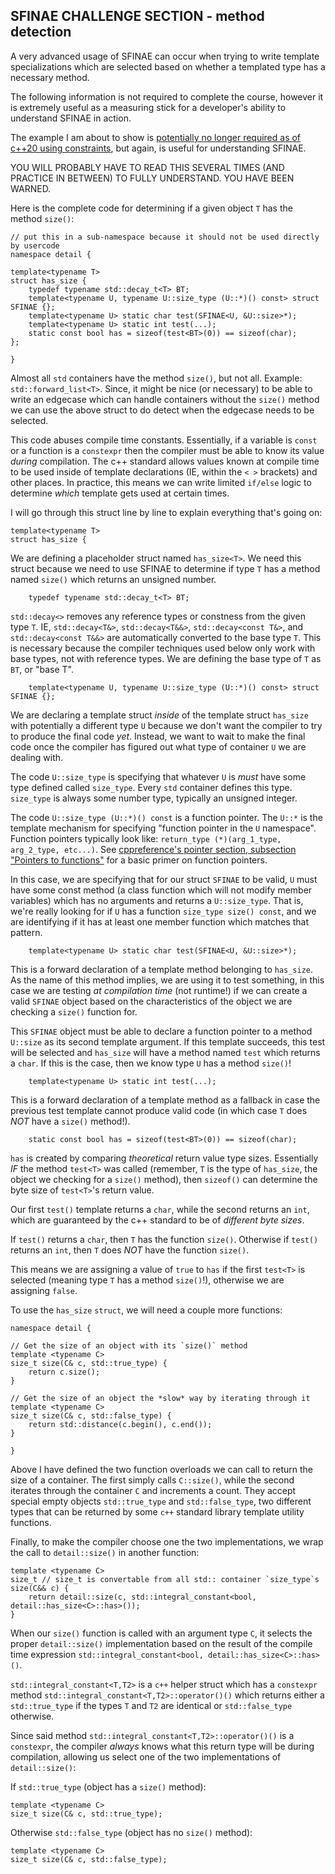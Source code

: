 ## SFINAE CHALLENGE SECTION - method detection
A very advanced usage of SFINAE can occur when trying to write template specializations which are selected based on whether a templated type has a necessary method. 

The following information is not required to complete the course, however it is extremely useful as a measuring stick for a developer's ability to understand SFINAE in action. 

The example I am about to show is [potentially no longer required as of c++20 using constraints](https://en.cppreference.com/w/cpp/language/constraints), but again, is useful for understanding SFINAE.

YOU WILL PROBABLY HAVE TO READ THIS SEVERAL TIMES (AND PRACTICE IN BETWEEN) TO FULLY UNDERSTAND. YOU HAVE BEEN WARNED.

Here is the complete code for determining if a given object `T` has the method `size()`:
```
// put this in a sub-namespace because it should not be used directly by usercode
namespace detail { 

template<typename T>
struct has_size {
    typedef typename std::decay_t<T> BT; 
    template<typename U, typename U::size_type (U::*)() const> struct SFINAE {};
    template<typename U> static char test(SFINAE<U, &U::size>*);
    template<typename U> static int test(...);
    static const bool has = sizeof(test<BT>(0)) == sizeof(char);
};

}
```

Almost all `std` containers have the method `size()`, but not all. Example: `std::forward_list<T>`. Since, it might be nice (or necessary) to be able to write an edgecase which can handle containers without the `size()` method we can use the above struct to do detect when the edgecase needs to be selected.

This code abuses compile time constants. Essentially, if a variable is `const` or a function is a `constexpr` then the compiler must be able to know its value *during* compilation. The c++ standard allows values known at compile time to be used inside of template declarations (IE, within the `< >` brackets) and other places. In practice, this means we can write limited `if/else` logic to determine *which* template gets used at certain times.

I will go through this struct line by line to explain everything that's going on:

```
template<typename T>
struct has_size {
```

We are defining a placeholder struct named `has_size<T>`. We need this struct 
because we need to use SFINAE to determine if type `T` has a method named 
`size()` which returns an unsigned number. 

```
    typedef typename std::decay_t<T> BT; 
```

`std::decay<>` removes any reference types or constness from the given type `T`. IE, `std::decay<T&>`, `std::decay<T&&>`, `std::decay<const T&>`, and `std::decay<const T&&>` are automatically converted to the base type `T`. This is necessary because the compiler techniques used below only work with base types, not with reference types. We are defining the base type of `T` as `BT`, or "base T".

```
    template<typename U, typename U::size_type (U::*)() const> struct SFINAE {};
```

We are declaring a template struct *inside* of the template struct `has_size` with potentially a different type `U` because we don't want the compiler to try to produce the final code *yet*. Instead, we want to wait to make the final code once the compiler has figured out what type of container `U` we are dealing with.

The code `U::size_type` is specifying that whatever `U` is *must* have some type defined called `size_type`. Every `std` container defines this type. `size_type` is always some number type, typically an unsigned integer.

The code `U::size_type (U::*)() const` is a function pointer. The `U::*` is the template mechanism for specifying "function pointer in the `U` namespace". Function pointers typically look like: `return_type (*)(arg_1_type, arg_2_type, etc...)`. See [cppreference's pointer section, subsection "Pointers to functions"](https://en.cppreference.com/w/cpp/language/pointer) for a basic primer on function pointers.

In this case, we are specifying that for our struct `SFINAE` to be valid, `U` must have some const method (a class function which will not modify member variables) which has no arguments and returns a `U::size_type`. That is, we're really looking for if `U` has a function `size_type size() const`, and we are identifying if it has at least one member function which matches that pattern.

```
    template<typename U> static char test(SFINAE<U, &U::size>*);
```

This is a forward declaration of a template method belonging to `has_size`. As the name of this method implies, we are using it to test something, in this case we are testing *at compilation time* (not runtime!) if we can create a valid `SFINAE` object based on the characteristics of the object we are checking a `size()` function for. 

This `SFINAE` object must be able to declare a function pointer to a method `U::size` as its second template argument. If this template succeeds, this test will be selected and `has_size` will have a method named `test` which returns a `char`. If this is the case, then we know type `U` has a method `size()`!

```
    template<typename U> static int test(...);
```

This is a forward declaration of a template method as a fallback in case the previous test template cannot produce valid code (in which case `T` does *NOT* have a `size()` method!). 

```
    static const bool has = sizeof(test<BT>(0)) == sizeof(char);
```

`has` is created by comparing *theoretical* return value type sizes. Essentially *IF* the method `test<T>` was called (remember, `T` is the type of `has_size`, the object we checking for a `size()` method), then `sizeof()` can determine the byte size of `test<T>`'s return value. 

Our first `test()` template returns a `char`, while the second returns an `int`, which are guaranteed by the c++ standard to be of *different byte sizes*. 

If `test()` returns a `char`, then `T` has the function `size()`. Otherwise if `test()` returns an `int`, then `T` does *NOT* have the function `size()`.

This means we are assigning a value of `true` to `has` if the first `test<T>` is selected (meaning type `T` has a method `size()`!), otherwise we are assigning `false`.

To use the `has_size` `struct`, we will need a couple more functions:
```
namespace detail {

// Get the size of an object with its `size()` method
template <typename C>
size_t size(C& c, std::true_type) { 
    return c.size(); 
}

// Get the size of an object the *slow* way by iterating through it
template <typename C>
size_t size(C& c, std::false_type) {
    return std::distance(c.begin(), c.end());
}

}
```

Above I have defined the two function overloads we can call to return the size of a container. The first simply calls `C::size()`, while the second iterates through the container `C` and increments a count. They accept special empty objects `std::true_type` and `std::false_type`, two different types that can be returned by some `c++` standard library template utility functions. 

Finally, to make the compiler choose one the two implementations, we wrap the call to `detail::size()` in another function:
```
template <typename C>
size_t // size_t is convertable from all std:: container `size_type`s
size(C&& c) { 
    return detail::size(c, std::integral_constant<bool, detail::has_size<C>::has>()); 
}
```

When our `size()` function is called with an argument type `C`, it selects the proper `detail::size()` implementation based on the result of the compile time expression `std::integral_constant<bool, detail::has_size<C>::has>()`. 

`std::integral_constant<T,T2>` is a `c++` helper struct which has a `constexpr` method `std::integral_constant<T,T2>::operator()()` which returns either a `std::true_type` if the types `T` and `T2` are identical or `std::false_type` otherwise.

Since said method `std::integral_constant<T,T2>::operator()()` is a `constexpr`, the compiler *always* knows what this return type will be during compilation, allowing us select one of the two implementations of `detail::size()`:

If `std::true_type` (object has a `size()` method):
```
template <typename C>
size_t size(C& c, std::true_type);
```

Otherwise `std::false_type` (object has no `size()` method):
```
template <typename C>
size_t size(C& c, std::false_type);
```
